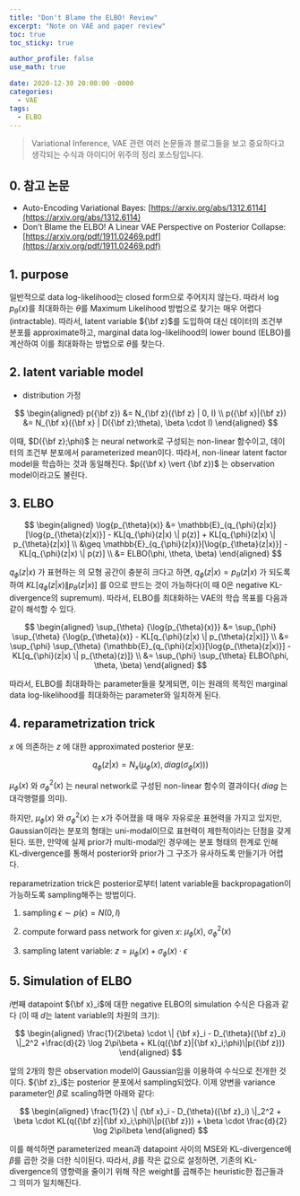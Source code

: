 ```yaml
---
title: "Don't Blame the ELBO! Review"
excerpt: "Note on VAE and paper review"
toc: true
toc_sticky: true

author_profile: false
use_math: true

date: 2020-12-30 20:00:00 -0000
categories: 
  - VAE
tags:
  - ELBO
---
```

> Variational Inference, VAE 관련 여러 논문들과 블로그들을 보고 중요하다고 생각되는 수식과 아이디어 위주의 정리 포스팅입니다.

## 0. 참고 논문 

* Auto-Encoding Variational Bayes: [https://arxiv.org/abs/1312.6114](https://arxiv.org/abs/1312.6114)
* Don’t Blame the ELBO! A Linear VAE Perspective on Posterior Collapse: [https://arxiv.org/pdf/1911.02469.pdf](https://arxiv.org/pdf/1911.02469.pdf)

## 1. purpose

일반적으로 data log-likelihood는 closed form으로 주어지지 않는다. 따라서 $\log{p_{\theta}(x)}$를 최대화하는 $\theta$를 Maximum Likelihood 방법으로 찾기는 매우 어렵다(intractable). 따라서, latent variable ${\bf z}$를 도입하여 대신 데이터의 조건부 분포를 approximate하고, marginal data log-likelihood의 lower bound (ELBO)를 계산하여 이를 최대화하는 방법으로 $\theta$를 찾는다.

## 2. latent variable model
* distribution 가정

$$
\begin{aligned}
p({\bf z}) &= N_{\bf z}({\bf z} | 0, I) \\
p({\bf x}|{\bf z}) &= N_{\bf x}({\bf x} | D({\bf z};\theta), \beta \cdot I) 
\end{aligned}
$$

이때, $D({\bf z};\phi)$ 는 neural network로 구성되는 non-linear 함수이고, 데이터의 조건부 분포에서 parameterized mean이다. 따라서, non-linear latent factor model을 학습하는 것과 동일해진다. $p({\bf x} \vert {\bf z})$ 는 observation model이라고도 불린다.

## 3. ELBO

$$
\begin{aligned}
\log{p_{\theta}(x)} &=  \mathbb{E}_{q_{\phi}(z|x)}[\log{p_{\theta}(z|x)}] - KL[q_{\phi}(z|x) \| p(z)] + KL[q_{\phi}(z|x) \| p_{\theta}(z|x)] \\
&\geq \mathbb{E}_{q_{\phi}(z|x)}[\log{p_{\theta}(z|x)}] - KL[q_{\phi}(z|x) \| p(z)] \\
&= ELBO(\phi, \theta, \beta)
\end{aligned}
$$

$q_{\phi}(z \vert x)$ 가 표현하는 의 모형 공간이 충분히 크다고 하면, $q_{\phi}(z \vert x) = p_{\theta}(z \vert x)$ 가 되도록 하여 $KL[q_{\phi}(z \vert x) \| p_{\theta}(z \vert x)]$ 를 0으로 만드는 것이 가능하다(이 때 0은 negative KL-divergence의 supremum). 따라서, ELBO를 최대화하는 VAE의 학습 목표를 다음과 같이 해석할 수 있다. 

$$
\begin{aligned}
\sup_{\theta} {\log{p_{\theta}(x)}} &= \sup_{\phi} \sup_{\theta} {\log{p_{\theta}(x)} - KL[q_{\phi}(z|x) \| p_{\theta}(z|x)]} \\
&= \sup_{\phi} \sup_{\theta} {\mathbb{E}_{q_{\phi}(z|x)}[\log{p_{\theta}(z|x)}] - KL[q_{\phi}(z|x) \| p_{\theta}(z)]} \\
&= \sup_{\phi} \sup_{\theta} ELBO(\phi, \theta, \beta)
\end{aligned} 
$$

따라서, ELBO를 최대화하는 parameter들을 찾게되면, 이는 원래의 목적인 marginal data log-likelihood를 최대화하는 parameter와 일치하게 된다.

## 4. reparametrization trick

$x$ 에 의존하는 $z$ 에 대한 approximated posterior 분포:

$$q_{\phi}(z \vert x) = N_x(\mu_{\phi}(x), diag(\sigma_{\phi}(x)))$$

$\mu_{\phi}(x)$ 와 $\sigma^2_{\phi}(x)$ 는 neural network로 구성된 non-linear 함수의 결과이다( $diag$ 는 대각행렬를 의미).

하지만, $\mu_{\phi}(x)$ 와 $\sigma^2_{\phi}(x)$ 는 $x$가 주어졌을 때 매우 자유로운 표현력을 가지고 있지만, Gaussian이라는 분포의 형태는 uni-modal이므로 표현력이 제한적이라는 단점을 갖게 된다. 또한, 만약에 실제 prior가 multi-modal인 경우에는 분포 형태의 한계로 인해 KL-divergence를 통해서 posterior와 prior가 그 구조가 유사하도록 만들기가 어렵다.

reparametrization trick은 posterior로부터 latent variable을 backpropagation이 가능하도록 sampling해주는 방법이다.

1. sampling $\epsilon \sim p(\epsilon) = N(0, I)$ 
	
2. compute forward pass network for given $x$:  $\mu_{\phi}(x)$, $\sigma^2_{\phi}(x)$

3. sampling latent variable: $z = \mu_{\phi}(x) + \sigma_{\phi}(x) \cdot \epsilon$

## 5. Simulation of ELBO

$i$번째 datapoint ${\bf x}_i$에 대한 negative ELBO의 simulation 수식은 다음과 같다 (이 때 $d$는 latent variable의 차원의 크기):

$$
\begin{aligned}
\frac{1}{2\beta} \cdot \| {\bf x}_i - D_{\theta}({\bf z}_i) \|_2^2 +\frac{d}{2} \log 2\pi\beta + KL(q({\bf z}|{\bf x}_i;\phi)\|p({\bf z})) 
\end{aligned}
$$

앞의 2개의 항은 observation model이 Gaussian임을 이용하여 수식으로 전개한 것이다. ${\bf z}_i$는 posterior 분포에서 sampling되었다. 이제 양변을 variance parameter인 $\beta$로 scaling하면 아래와 같다:

$$
\begin{aligned}
\frac{1}{2} \| {\bf x}_i - D_{\theta}({\bf z}_i) \|_2^2 + \beta \cdot KL(q({\bf z}|{\bf x}_i;\phi)\|p({\bf z})) + \beta \cdot \frac{d}{2} \log 2\pi\beta
\end{aligned}
$$

이를 해석하면 parameterized mean과 datapoint 사이의 MSE와 KL-divergence에 $\beta$를 곱한 것을 더한 식이된다. 따라서, $\beta$를 작은 값으로 설정하면, 기존의 KL-divergence의 영향력을 줄이기 위해 작은 weight를 곱해주는 heuristic한 접근들과 그 의미가 일치해진다.

<!--stackedit_data:
eyJoaXN0b3J5IjpbLTE1MDMyNjA2NzcsMTk3MzQ3MDIxMSwtND
YxNDczMjc1LC0xMDM0MzQ4NTcwLDc2MDA3NjM4OV19
-->